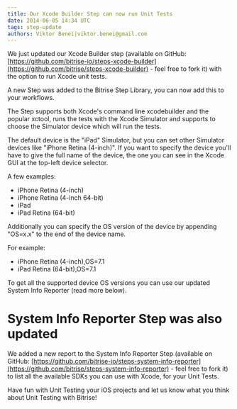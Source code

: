 ```yaml
---
title: Our Xcode Builder Step can now run Unit Tests
date: 2014-06-05 14:34 UTC
tags: step-update
authors: Viktor Benei|viktor.benei@gmail.com
---
```


We just updated our Xcode Builder step (available on GitHub: [https://github.com/bitrise-io/steps-xcode-builder](https://github.com/bitrise/steps-xcode-builder) - feel free to fork it) with the option to run Xcode unit tests.

A new Step was added to the Bitrise Step Library, you can now add this to your workflows.

The Step supports both Xcode's command line xcodebuilder and the popular xctool, runs the tests with the Xcode Simulator and supports to choose the Simulator device which will run the tests. 

The default device is the "iPad" Simulator, but you can set other Simulator devices like "iPhone Retina (4-inch)". If you want to specify the device you'll have to give the full name of the device, the one you can see in the Xcode GUI at the top-left device selector.

A few examples:

- iPhone Retina (4-inch)
- iPhone Retina (4-inch 64-bit)
- iPad
- iPad Retina (64-bit)

Additionally you can specify the OS version of the device by appending "OS=x.x" to the end of the device name.

For example: 

- iPhone Retina (4-inch),OS=7.1
- iPad Retina (64-bit),OS=7.1

To get all the supported device OS versions you can use our updated System Info Reporter (read more below).


# System Info Reporter Step was also updated

We added a new report to the System Info Reporter Step (available on GitHub: [https://github.com/bitrise-io/steps-system-info-reporter](https://github.com/bitrise/steps-system-info-reporter) - feel free to fork it) to list all the available SDKs you can use with Xcode, for your Unit Tests.


Have fun with Unit Testing your iOS projects and let us know what you think about Unit Testing with Bitrise!